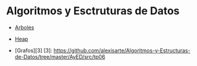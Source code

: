 # Algoritmos y Esctruturas de Datos

- [Arboles][1]

[1]: https://github.com/alexisarte/Algoritmos-y-Estructuras-de-Datos/tree/master/AyED/src/tp03

- [Heap][2]

[2]: https://github.com/alexisarte/Algoritmos-y-Estructuras-de-Datos/tree/master/AyED/src/tp06

- [Grafos][3]
[3]: https://github.com/alexisarte/Algoritmos-y-Estructuras-de-Datos/tree/master/AyED/src/tp06
